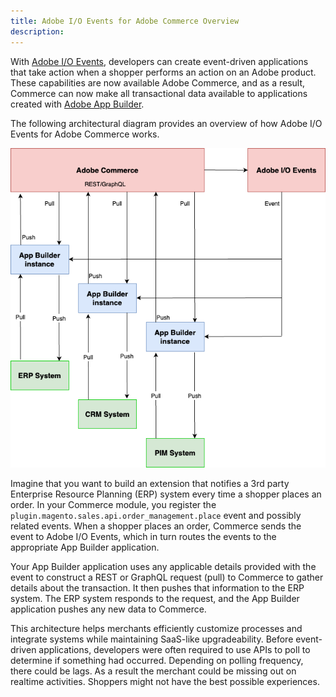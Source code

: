 ```yaml
---
title: Adobe I/O Events for Adobe Commerce Overview
description:
---
```


With [Adobe I/O Events](https://developer.adobe.com/events/docs/), developers can create event-driven applications that take action when a shopper performs an action on an Adobe product. These capabilities are now available Adobe Commerce, and as a result, Commerce can now make all transactional data available to applications created with [Adobe App Builder](https://developer.adobe.com/app-builder/docs/getting_started/first_app/).

The following architectural diagram provides an overview of how Adobe I/O Events for Adobe Commerce works.

![Architectural diagram](../_images/event-architecture.png)

Imagine that you want to build an extension that notifies a 3rd party Enterprise Resource Planning (ERP) system every time a shopper places an order. In your Commerce module, you register the `plugin.magento.sales.api.order_management.place` event and possibly related events. When a shopper places an order, Commerce sends the event to Adobe I/O Events, which in turn routes the events to the appropriate App Builder application.

Your App Builder application uses any applicable details provided with the event to construct a REST or GraphQL request (pull) to Commerce to gather details about the transaction. It then pushes that information to the ERP system. The ERP system responds to the request, and the App Builder application pushes any new data to Commerce.

This architecture helps merchants efficiently customize processes and integrate systems while maintaining SaaS-like upgradeability. Before event-driven applications, developers were often required to use APIs to poll to determine if something had occurred. Depending on polling frequency, there could be lags. As a result the merchant could be missing out on realtime activities. Shoppers might not have the best possible experiences.
